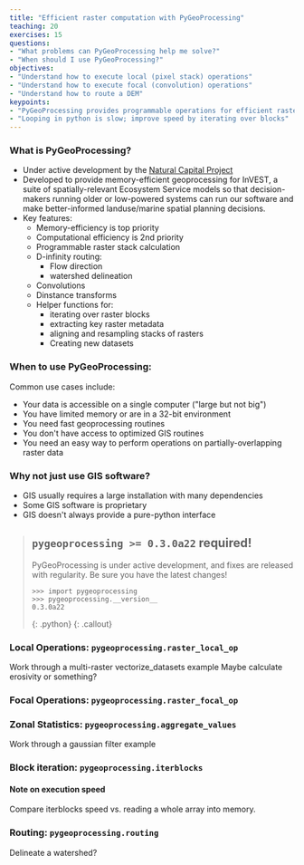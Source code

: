 ```yaml
---
title: "Efficient raster computation with PyGeoProcessing"
teaching: 20 
exercises: 15 
questions:
- "What problems can PyGeoProcessing help me solve?"
- "When should I use PyGeoProcessing?"
objectives:
- "Understand how to execute local (pixel stack) operations"
- "Understand how to execute focal (convolution) operations"
- "Understand how to route a DEM"
keypoints:
- "PyGeoProcessing provides programmable operations for efficient raster computations"
- "Looping in python is slow; improve speed by iterating over blocks"
---
```


### What is PyGeoProcessing?

* Under active development by the [Natural Capital Project](https://naturalcapitalproject.org)
* Developed to provide memory-efficient geoprocessing for InVEST, a suite of 
    spatially-relevant Ecosystem Service models so that decision-makers running older or
    low-powered systems can run our software and make better-informed landuse/marine spatial
    planning decisions.
* Key features:
    * Memory-efficiency is top priority
    * Computational efficiency is 2nd priority
    * Programmable raster stack calculation
    * D-infinity routing:
        * Flow direction
        * watershed delineation
    * Convolutions
    * Dinstance transforms
    * Helper functions for:
        * iterating over raster blocks
        * extracting key raster metadata
        * aligning and resampling stacks of rasters
        * Creating new datasets

### When to use PyGeoProcessing:

Common use cases include:

* Your data is accessible on a single computer ("large but not big")
* You have limited memory or are in a 32-bit environment
* You need fast geoprocessing routines
* You don't have access to optimized GIS routines
* You need an easy way to perform operations on partially-overlapping raster data

### Why not just use GIS software?
* GIS usually requires a large installation with many dependencies
* Some GIS software is proprietary
* GIS doesn't always provide a pure-python interface

>## ``pygeoprocessing >= 0.3.0a22`` required!
> PyGeoProcessing is under active development, and fixes are released
> with regularity.  Be sure you have the latest changes!
> 
> ~~~
> >>> import pygeoprocessing
> >>> pygeoprocessing.__version__
> 0.3.0a22
> ~~~
> {: .python}
{: .callout}

### Local Operations: ``pygeoprocessing.raster_local_op``

Work through a multi-raster vectorize_datasets example
Maybe calculate erosivity or something?

### Focal Operations:  ``pygeoprocessing.raster_focal_op``

### Zonal Statistics: ``pygeoprocessing.aggregate_values``

Work through a gaussian filter example

### Block iteration: ``pygeoprocessing.iterblocks``

#### Note on execution speed

Compare iterblocks speed vs. reading a whole array into memory.

### Routing: ``pygeoprocessing.routing``

Delineate a watershed?


